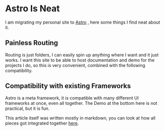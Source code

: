 # Astro Is Neat

I am migrating my personal site to [Astro](https://astro.build/) , here some things I find neat about it.

## Painless Routing
Routing is just folders, I can easily spin up anything where I want and it just works.
I want this site to be able to host documentation and demo for the projects I do, so this is very convenient, combined with the following compatibility. 

## Compatibility with existing Frameworks

Astro is a meta framework, it is compatible with many different UI frameworks at once, even all together.
The Demo at the bottom here is not practical, but it is fun.

This article itself was written mostly in markdown, you can look at how all pieces got integrated together [here](https://github.com/iamr2003/site-v2/blob/master/src/pages/all-components.astro).



